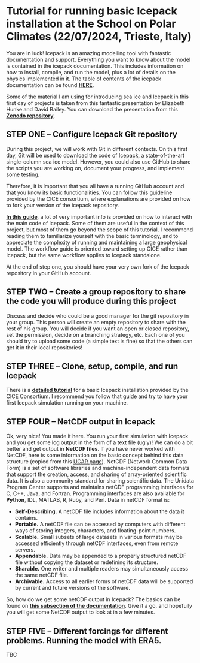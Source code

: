 # Tutorial for running basic Icepack installation at the School on Polar Climates (22/07/2024, Trieste, Italy) 

You are in luck! Icepack is an amazing modelling tool with fantastic documentation and support. Everything you want to know about the model is contained in the icepack documentation. This includes information on how to install, compile, and run the model, plus a lot of details on the physics implemented in it. The table of contents of the icepack documentation can be found [**HERE**](https://cice-consortium-icepack.readthedocs.io/en/main/index.html).

Some of the material I am using for introducing sea ice and Icepack in this first day of projects is taken from this fantastic presentation by Elizabeth Hunke and David Bailey. You can download the presentation from this [**Zenodo repository**](https://zenodo.org/records/11264197).

## STEP ONE – Configure Icepack Git repository

During this project, we will work with Git in different contexts. On this first day, Git will be used to download the code of Icepack, a state-of-the-art single-column sea ice model. However, you could also use GitHub to share the scripts you are working on, document your progress, and implement some testing. 

Therefore, it is important that you all have a running GitHub account and that you know its basic functionalities. You can follow this guideline provided by the CICE consortium, where explanations are provided on how to fork your version of the icepack repository. 

[**In this guide**](https://github.com/CICE-Consortium/About-Us/wiki/Git-Workflow-Guide), a lot of very important info is provided on how to interact with the main code of Icepack. Some of them are useful in the context of this project, but most of them go beyond the scope of this tutorial. I recommend reading them to familiarize yourself with the basic terminology, and to appreciate the complexity of running and maintaining a large geophysical model. The workflow guide is oriented toward setting up CICE rather than Icepack, but the same workflow applies to Icepack standalone.

At the end of step one, you should have your very own fork of the Icepack repository in your GitHub account.

## STEP TWO – Create a group repository to share the code you will produce during this project

Discuss and decide who could be a good manager for the git repository in your group. This person will create an empty repository to share with the rest of his group. You will decide if you want an open or closed repository, set the permission, decide on a branching strategy, etc. Each one of you should try to upload some code (a simple text is fine) so that the others can get it in their local repositories! 

## STEP THREE – Clone, setup, compile, and run Icepack

There is a [**detailed tutorial**](https://cice-consortium-icepack.readthedocs.io/en/main/appendices/tutorial.html) for a basic Icepack installation provided by the CICE Consortium. I recommend you follow that guide and try to have your first Icepack simulation running on your machine.

## STEP FOUR – NetCDF output in Icepack

Ok, very nice! You made it here. You run your first simulation with Icepack and you get some log output in the form of a text file (ugly)! We can do a bit better and get output in **NetCDF files**. 
If you have never worked with NetCDF, here is some information on the basic concept behind this data structure (copied from this [UCAR page](https://www.unidata.ucar.edu/software/netcdf/)). NetCDF (Network Common Data Form) is a set of software libraries and machine-independent data formats that support the creation, access, and sharing of array-oriented scientific data. It is also a community standard for sharing scientific data. The Unidata Program Center supports and maintains netCDF programming interfaces for C, C++, Java, and Fortran. Programming interfaces are also available for **Python**, IDL, MATLAB, R, Ruby, and Perl. Data in netCDF format is:

- **Self-Describing.** A netCDF file includes information about the data it contains.
- **Portable.** A netCDF file can be accessed by computers with different ways of storing integers, characters, and floating-point numbers.
- **Scalable.** Small subsets of large datasets in various formats may be accessed efficiently through netCDF interfaces, even from remote servers.
- **Appendable.** Data may be appended to a properly structured netCDF file without copying the dataset or redefining its structure.
- **Sharable.** One writer and multiple readers may simultaneously access the same netCDF file.
- **Archivable.** Access to all earlier forms of netCDF data will be supported by current and future versions of the software.

So, how do we get some netCDF output in Icepack? The basics can be found on [**this subsection of the documentation**](https://cice-consortium-icepack.readthedocs.io/en/main/user_guide/ug_implementation.html#history-files). Give it a go, and hopefully you will get some NetCDF output to look at in a few minutes.

## STEP FIVE – Different forcings for different problems. Running the model with ERA5.

TBC
